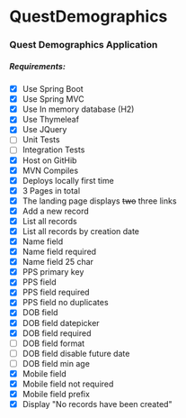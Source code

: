 # QuestDemographics
### Quest Demographics Application

##### Requirements:

- [x] Use Spring Boot
- [x] Use Spring MVC
- [x] Use In memory database (H2)
- [x] Use Thymeleaf
- [x] Use JQuery
- [ ] Unit Tests
- [ ] Integration Tests
- [x] Host on GitHib
- [x] MVN Compiles
- [x] Deploys locally first time
- [x] 3 Pages in total
- [x] The landing page displays ~~two~~ three links
- [x] Add a new record
- [x] List all records
- [x] List all records by creation date
- [x] Name field
- [x] Name field required
- [x] Name field 25 char
- [x] PPS primary key
- [x] PPS field
- [x] PPS field required
- [x] PPS field no duplicates
- [x] DOB field
- [x] DOB field datepicker
- [x] DOB field required
- [ ] DOB field format
- [ ] DOB field disable future date
- [ ] DOB field min age
- [x] Mobile field
- [x] Mobile field not required
- [x] Mobile field prefix
- [x] Display "No records have been created"
